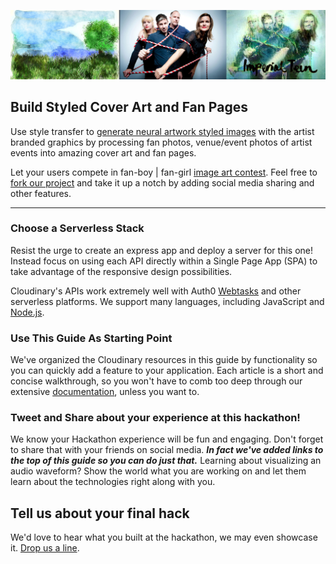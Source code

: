 ![](/assets/Imperial-styled.jpg)

## Build Styled Cover Art and Fan Pages

Use style transfer to [generate neural artwork styled images](/presentation-and-responsive-image-delivery/turn-photos-to-art-with-style-transfer.md) with the artist branded graphics by processing fan photos, venue/event photos of artist events into amazing cover art and fan pages.

Let your users compete in fan-boy \| fan-girl  [image art contest](https://faas-cloudinary.com/wt-60a287cd40c53f6e56bd60ac8922bc3e-0/style-transfer).  Feel free to [fork our project](/functions-as-a-service/build-an-online-contest.md) and take it up a notch by adding social media sharing and other features.

---

### Choose a Serverless Stack

Resist the urge to create an express app and deploy a server for this one!  Instead focus on using each API directly within a Single Page App \(SPA\) to take advantage of the responsive design possibilities.

Cloudinary's APIs work extremely well with Auth0 [Webtasks](https://webtask.io) and other serverless platforms.  We support many languages, including JavaScript and [Node.js](https://cloudinary.com/documentation/node_integration).

### Use This Guide As Starting Point

We've organized the Cloudinary resources in this guide by functionality so you can quickly add a feature to your application. Each article is a short and concise walkthrough, so you won't have to comb too deep through our extensive [documentation](https://cloudinary.com/documentation), unless you want to.

### Tweet and Share about your experience at this hackathon!

We know your Hackathon experience will be fun and engaging.  Don't forget to share that with your friends on social media.   _**In fact we've added links to the top of this guide so you can do just that.**_ Learning about visualizing an audio waveform? Show the world what you are working on and let them learn about the technologies right along with you.

## Tell us about your final hack

We'd love to hear what you built at the hackathon, we may even showcase it.  [Drop us a line](mailto:Dan.Gilmore@cloudinary.com).

